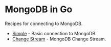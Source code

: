 # MongoDB in Go

Recipes for connecting to MongoDB.

* [Simple](simple) - Basic connection to MongoDB.
* [Change Stream](change-stream) - MongoDB Change Stream.
